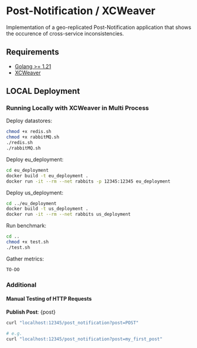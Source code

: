 # Post-Notification / XCWeaver

Implementation of a geo-replicated Post-Notification application that shows the occurence of cross-service inconsistencies.

## Requirements

- [Golang >= 1.21](https://go.dev/doc/install)
- [XCWeaver](https://github.com/TiagoMalhadas/xcweaver)


## LOCAL Deployment

### Running Locally with XCWeaver in Multi Process

Deploy datastores:

``` zsh
chmod +x redis.sh
chmod +x rabbitMQ.sh
./redis.sh
./rabbitMQ.sh
```

Deploy eu_deployment:

``` zsh
cd eu_deployment
docker build -t eu_deployment .
docker run -it --rm --net rabbits -p 12345:12345 eu_deployment
```

Deploy us_deployment:

``` zsh
cd ../eu_deployment
docker build -t us_deployment .
docker run -it --rm --net rabbits us_deployment
```

Run benchmark:

``` zsh
cd ..
chmod +x test.sh
./test.sh
```

Gather metrics:
``` zsh
TO-DO
```

### Additional

#### Manual Testing of HTTP Requests

**Publish Post**: {post}

``` zsh
curl "localhost:12345/post_notification?post=POST"

# e.g.
curl "localhost:12345/post_notification?post=my_first_post"
```

